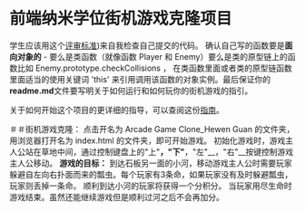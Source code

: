 
前端纳米学位街机游戏克隆项目
===============================

学生应该用这个[评审标准](https://review.udacity.com/#!/rubrics/499/view))来自我检查自己提交的代码。 确认自己写的函数要是**面向对象的** -  要么是类函数（就像函数 Player 和 Enemy）要么是类的原型链上的函数比如 Enemy.prototype.checkCollisions ， 在类函数里面或者类的原型链函数里面适当的使用关键词 'this' 来引用调用该函数的对象实例。最后保证你的**readme.md**文件要写明关于如何运行和如何玩你的街机游戏的指引。

关于如何开始这个项目的更详细的指导，可以查阅这份[指南](https://gdgdocs.org/document/d/1v01aScPjSWCCWQLIpFqvg3-vXLH2e8_SZQKC8jNO0Dc/pub?embedded=true)。

＃＃街机游戏克隆：
点击开名为 Arcade Game Clone_Hewen Guan 的文件夹，用浏览器打开名为 index.html 的文件夹，即可开始游戏。
初始化游戏时，游戏主人公站在草地中间，通过控制键盘上的"上"__，"下"__，"左"__，"右"__按键控制游戏主人公移动。
**游戏的目标：**
    到达石板另一面的小河，移动游戏主人公时需要玩家躲避自左向右扑面而来的瓢虫。每个玩家有3条命，如果玩家没有及时躲避瓢虫，玩家则丢掉一条命。
    顺利到达小河的玩家将获得一个分积分。
    当玩家用尽生命时游戏结束。虽然还能继续游戏但是顺利过河之后不会再加分。

